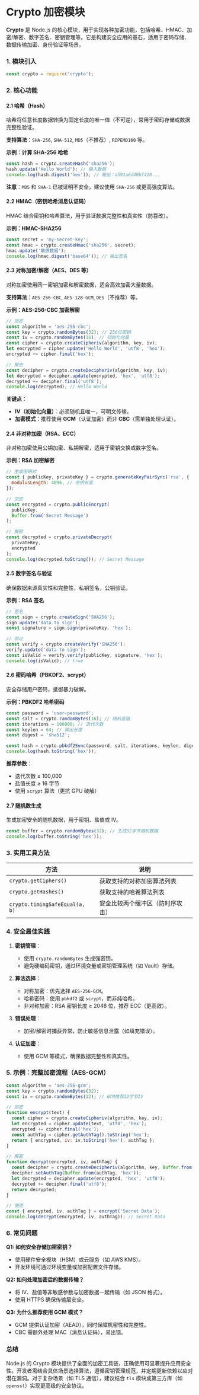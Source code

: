 
# Crypto 加密模块

**Crypto** 是 Node.js 的核心模块，用于实现各种加密功能，包括哈希、HMAC、加密/解密、数字签名、密钥管理等。它是构建安全应用的基石，适用于密码存储、数据传输加密、身份验证等场景。

### **1. 模块引入**
```javascript
const crypto = require('crypto');
```

### **2. 核心功能**

#### **2.1 哈希（Hash）**
哈希将任意长度数据转换为固定长度的唯一值（不可逆），常用于密码存储或数据完整性验证。

**支持算法**：`SHA-256`, `SHA-512`, `MD5`（不推荐）, `RIPEMD160` 等。

**示例：计算 SHA-256 哈希**
```javascript
const hash = crypto.createHash('sha256');
hash.update('Hello World'); // 输入数据
console.log(hash.digest('hex')); // 输出：a591a6d40bf420...
```

**注意**：`MD5` 和 `SHA-1` 已被证明不安全，建议使用 `SHA-256` 或更高强度算法。

#### **2.2 HMAC（密钥哈希消息认证码）**
HMAC 结合密钥和哈希算法，用于验证数据完整性和真实性（防篡改）。

**示例：HMAC-SHA256**
```javascript
const secret = 'my-secret-key';
const hmac = crypto.createHmac('sha256', secret);
hmac.update('敏感数据');
console.log(hmac.digest('base64')); // 输出签名
```

#### **2.3 对称加密/解密（AES、DES 等）**
对称加密使用同一密钥加密和解密数据，适合高效加密大量数据。

**支持算法**：`AES-256-CBC`, `AES-128-GCM`, `DES`（不推荐）等。

**示例：AES-256-CBC 加密解密**
```javascript
// 加密
const algorithm = 'aes-256-cbc';
const key = crypto.randomBytes(32); // 256位密钥
const iv = crypto.randomBytes(16); // 初始化向量
const cipher = crypto.createCipheriv(algorithm, key, iv);
let encrypted = cipher.update('Hello World', 'utf8', 'hex');
encrypted += cipher.final('hex');

// 解密
const decipher = crypto.createDecipheriv(algorithm, key, iv);
let decrypted = decipher.update(encrypted, 'hex', 'utf8');
decrypted += decipher.final('utf8');
console.log(decrypted); // Hello World
```

**关键点**：
- **IV（初始化向量）**：必须随机且唯一，可明文传输。
- **加密模式**：推荐使用 **GCM**（认证加密）而非 **CBC**（需单独处理认证）。

#### **2.4 非对称加密（RSA、ECC）**
非对称加密使用公钥加密、私钥解密，适用于密钥交换或数字签名。

**示例：RSA 加密解密**
```javascript
// 生成密钥对
const { publicKey, privateKey } = crypto.generateKeyPairSync('rsa', {
  modulusLength: 4096, // 密钥长度
});

// 加密
const encrypted = crypto.publicEncrypt(
  publicKey,
  Buffer.from('Secret Message')
);

// 解密
const decrypted = crypto.privateDecrypt(
  privateKey,
  encrypted
);
console.log(decrypted.toString()); // Secret Message
```

#### **2.5 数字签名与验证**
确保数据来源真实性和完整性，私钥签名，公钥验证。

**示例：RSA 签名**
```javascript
// 签名
const sign = crypto.createSign('SHA256');
sign.update('data to sign');
const signature = sign.sign(privateKey, 'hex');

// 验证
const verify = crypto.createVerify('SHA256');
verify.update('data to sign');
const isValid = verify.verify(publicKey, signature, 'hex');
console.log(isValid); // true
```

#### **2.6 密码哈希（PBKDF2、scrypt）**
安全存储用户密码，抵御暴力破解。

**示例：PBKDF2 哈希密码**
```javascript
const password = 'user-password';
const salt = crypto.randomBytes(16); // 随机盐值
const iterations = 100000; // 迭代次数
const keylen = 64; // 输出长度
const digest = 'sha512';

const hash = crypto.pbkdf2Sync(password, salt, iterations, keylen, digest);
console.log(hash.toString('hex'));
```

**推荐参数**：
- 迭代次数 ≥ 100,000
- 盐值长度 ≥ 16 字节
- 使用 `scrypt` 算法（更抗 GPU 破解）

#### **2.7 随机数生成**
生成加密安全的随机数据，用于密钥、盐值或 IV。

```javascript
const buffer = crypto.randomBytes(32); // 生成32字节随机数据
console.log(buffer.toString('hex'));
```

### **3. 实用工具方法**

| **方法**                     | **说明**                           |
|------------------------------|-----------------------------------|
| `crypto.getCiphers()`         | 获取支持的对称加密算法列表         |
| `crypto.getHashes()`          | 获取支持的哈希算法列表             |
| `crypto.timingSafeEqual(a, b)`| 安全比较两个缓冲区（防时序攻击）   |

### **4. 安全最佳实践**

1. **密钥管理**：
   - 使用 `crypto.randomBytes` 生成强密钥。
   - 避免硬编码密钥，通过环境变量或密钥管理系统（如 Vault）存储。

2. **算法选择**：
   - 对称加密：优先选择 `AES-256-GCM`。
   - 哈希密码：使用 `pbkdf2` 或 `scrypt`，而非纯哈希。
   - 非对称加密：RSA 密钥长度 ≥ 2048 位，推荐 ECC（更高效）。

3. **错误处理**：
   - 加密/解密时捕获异常，防止敏感信息泄露（如填充错误）。

4. **认证加密**：
   - 使用 GCM 等模式，确保数据完整性和真实性。

### **5. 示例：完整加密流程（AES-GCM）**
```javascript
const algorithm = 'aes-256-gcm';
const key = crypto.randomBytes(32);
const iv = crypto.randomBytes(12); // GCM推荐12字节IV

// 加密
function encrypt(text) {
  const cipher = crypto.createCipheriv(algorithm, key, iv);
  let encrypted = cipher.update(text, 'utf8', 'hex');
  encrypted += cipher.final('hex');
  const authTag = cipher.getAuthTag().toString('hex');
  return { encrypted, iv: iv.toString('hex'), authTag };
}

// 解密
function decrypt(encrypted, iv, authTag) {
  const decipher = crypto.createDecipheriv(algorithm, key, Buffer.from(iv, 'hex'));
  decipher.setAuthTag(Buffer.from(authTag, 'hex'));
  let decrypted = decipher.update(encrypted, 'hex', 'utf8');
  decrypted += decipher.final('utf8');
  return decrypted;
}

// 使用
const { encrypted, iv, authTag } = encrypt('Secret Data');
console.log(decrypt(encrypted, iv, authTag)); // Secret Data
```

### **6. 常见问题**

**Q1: 如何安全存储加密密钥？**
- 使用硬件安全模块（HSM）或云服务（如 AWS KMS）。
- 开发环境可通过环境变量或加密配置文件存储。

**Q2: 如何处理加密后的数据传输？**
- 将 IV、盐值等非敏感参数与加密数据一起传输（如 JSON 格式）。
- 使用 HTTPS 确保传输层安全。

**Q3: 为什么推荐使用 GCM 模式？**
- GCM 提供认证加密（AEAD），同时保障机密性和完整性。
- CBC 需额外处理 MAC（消息认证码），易出错。

### **总结**
Node.js 的 Crypto 模块提供了全面的加密工具链，正确使用可显著提升应用安全性。开发者需结合具体场景选择算法，遵循密钥管理规范，并定期更新依赖以应对潜在漏洞。对于复杂场景（如 TLS 通信），建议结合 `tls` 模块或第三方库（如 `openssl`）实现更高级的安全协议。